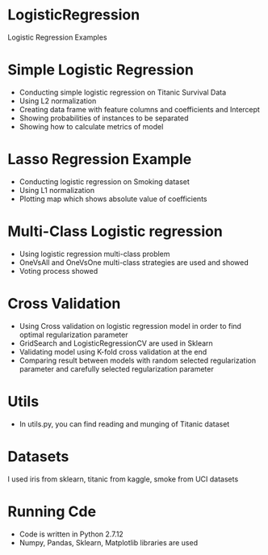 # LogisticRegression
Logistic Regression Examples

# Simple Logistic Regression
- Conducting simple logistic regression on Titanic Survival Data
- Using L2 normalization
- Creating data frame with feature columns and coefficients and Intercept 
- Showing probabilities of instances to be separated
- Showing how to calculate metrics of model

# Lasso Regression Example
- Conducting logistic regression on Smoking dataset
- Using L1 normalization
- Plotting map which shows absolute value of coefficients

# Multi-Class Logistic regression
- Using logistic regression multi-class problem
- OneVsAll and OneVsOne multi-class strategies are used and showed
- Voting process showed

# Cross Validation
- Using Cross validation on logistic regression model in order to find optimal regularization parameter
- GridSearch and LogisticRegressionCV are used in Sklearn
- Validating model using K-fold cross validation at the end
- Comparing result between models with random selected regularization parameter and carefully selected regularization parameter

# Utils
- In utils.py, you can find reading and munging of Titanic dataset

# Datasets
I used iris from sklearn, titanic from kaggle, smoke from UCI datasets

# Running Cde
- Code is written in Python 2.7.12
- Numpy, Pandas, Sklearn, Matplotlib libraries are used
